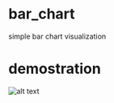 # bar_chart
simple bar chart visualization

# demostration
![alt text](https://i.ibb.co/fv64Bb4/index.png)
